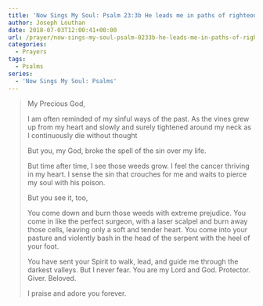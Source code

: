 ```yaml
---
title: 'Now Sings My Soul: Psalm 23:3b He leads me in paths of righteousness for his name’s sake'
author: Joseph Louthan
date: 2018-07-03T12:00:41+00:00
url: /prayer/now-sings-my-soul-psalm-0233b-he-leads-me-in-paths-of-righteousness-for-his-names-sake/
categories:
  - Prayers
tags:
  - Psalms
series:
  - 'Now Sings My Soul: Psalms'
---
```

> <p class="p1">
>   My Precious God,
> </p>
> 
> <p class="p1">
>   I am often reminded of my sinful ways of the past. As the vines grew up from my heart and slowly and surely tightened around my neck as I continuously die without thought
> </p>
> 
> <p class="p1">
>   But you, my God, broke the spell of the sin over my life.
> </p>
> 
> <p class="p1">
>   But time after time, I see those weeds grow. I feel the cancer thriving in my heart. I sense the sin that crouches for me and waits to pierce my soul with his poison.
> </p>
> 
> <p class="p1">
>   But you see it, too,
> </p>
> 
> <p class="p1">
>   You come down and burn those weeds with extreme prejudice. You come in like the perfect surgeon, with a laser scalpel and burn away those cells, leaving only a soft and tender heart. You come into your pasture and violently bash in the head of the serpent with the heel of your foot.
> </p>
> 
> <p class="p1">
>   You have sent your Spirit to walk, lead, and guide me through the darkest valleys. But I never fear. You are my Lord and God. Protector. Giver. Beloved.
> </p>
> 
> <p class="p1">
>   I praise and adore you forever.
> </p>